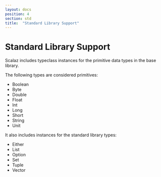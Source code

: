 ```yaml
---
layout: docs
position: 4
section: std
title:  "Standard Library Support"
---
```


# Standard Library Support

Scalaz includes typeclass instances for the primitive data types in the base library.

The following types are considered primitives:

- Boolean
- Byte
- Double
- Float
- Int
- Long
- Short
- String
- Unit

It also includes instances for the standard library types:
- Either
- List
- Option
- Set
- Tuple
- Vector
